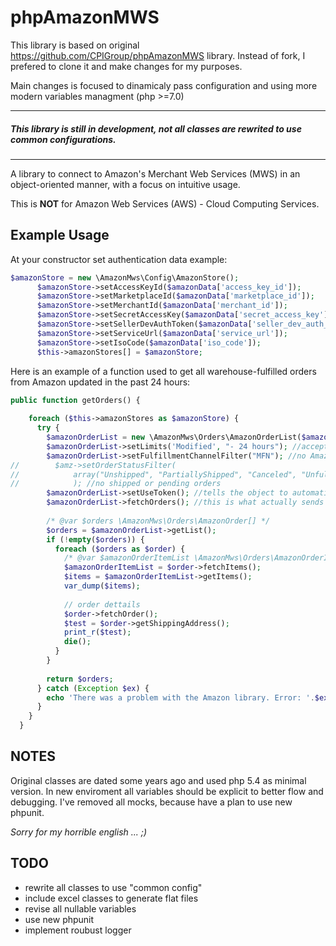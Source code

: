 phpAmazonMWS
============

This library is based on original https://github.com/CPIGroup/phpAmazonMWS library. Instead of fork, I prefered to clone it and make changes for my purposes.

Main changes is focused to dinamicaly pass configuration and using more modern variables managment (php >=7.0)

---------------------------------------

##### This library is still in development, not all classes are rewrited to use common configurations.

---------------------------------------

A library to connect to Amazon's Merchant Web Services (MWS) in an object-oriented manner, with a focus on intuitive usage.  

This is __NOT__ for Amazon Web Services (AWS) - Cloud Computing Services.

## Example Usage

At your constructor set authentication data example:

```php
$amazonStore = new \AmazonMws\Config\AmazonStore();
      $amazonStore->setAccessKeyId($amazonData['access_key_id']);
      $amazonStore->setMarketplaceId($amazonData['marketplace_id']);
      $amazonStore->setMerchantId($amazonData['merchant_id']);
      $amazonStore->setSecretAccessKey($amazonData['secret_access_key']);
      $amazonStore->setSellerDevAuthToken($amazonData['seller_dev_auth_token']);
      $amazonStore->setServiceUrl($amazonData['service_url']);
      $amazonStore->setIsoCode($amazonData['iso_code']);
      $this->amazonStores[] = $amazonStore;
```

Here is an example of a function used to get all warehouse-fulfilled orders from Amazon updated in the past 24 hours:
```php
public function getOrders() {
    
    foreach ($this->amazonStores as $amazonStore) {
      try {
        $amazonOrderList = new \AmazonMws\Orders\AmazonOrderList($amazonStore);
        $amazonOrderList->setLimits('Modified', "- 24 hours"); //accepts either specific timestamps or relative times 
        $amazonOrderList->setFulfillmentChannelFilter("MFN"); //no Amazon-fulfilled orders
//        $amz->setOrderStatusFilter(
//            array("Unshipped", "PartiallyShipped", "Canceled", "Unfulfillable")
//            ); //no shipped or pending orders
        $amazonOrderList->setUseToken(); //tells the object to automatically use tokens right away
        $amazonOrderList->fetchOrders(); //this is what actually sends the request
        
        /* @var $orders \AmazonMws\Orders\AmazonOrder[] */
        $orders = $amazonOrderList->getList();
        if (!empty($orders)) {
          foreach ($orders as $order) {
            /* @var $amazonOrderItemList \AmazonMws\Orders\AmazonOrderItemList */
            $amazonOrderItemList = $order->fetchItems();
            $items = $amazonOrderItemList->getItems();
            var_dump($items);
            
            // order dettails
            $order->fetchOrder();
            $test = $order->getShippingAddress();
            print_r($test);
            die();
          }
        }
        
        return $orders;
      } catch (Exception $ex) {
        echo 'There was a problem with the Amazon library. Error: '.$ex->getMessage();
      }
    }
  }
```
## NOTES

Original classes are dated some years ago and used php 5.4 as minimal version. In new enviroment all variables should be explicit to better flow and debugging. I've removed all mocks, because have a plan to use new phpunit.

<i>Sorry for my horrible english ... ;)</i>

## TODO
- rewrite all classes to use "common config"
- include excel classes to generate flat files
- revise all nullable variables
- use new phpunit
- implement roubust logger
